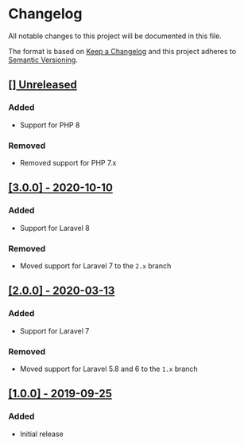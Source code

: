 # Changelog
All notable changes to this project will be documented in this file.

The format is based on [Keep a Changelog](http://keepachangelog.com/) and this project adheres to [Semantic Versioning](http://semver.org/).

## [[] Unreleased](https://github.com/monooso/unobserve/releases/tag/)

### Added
- Support for PHP 8

### Removed
- Removed support for PHP 7.x

## [[3.0.0] - 2020-10-10](https://github.com/monooso/unobserve/releases/tag/v3.0.0) 
### Added
- Support for Laravel 8

### Removed
- Moved support for Laravel 7 to the `2.x` branch

## [[2.0.0] - 2020-03-13](https://github.com/monooso/unobserve/releases/tag/v2.0.0)
### Added
- Support for Laravel 7

### Removed
- Moved support for Laravel 5.8 and 6 to the `1.x` branch

## [[1.0.0] - 2019-09-25](https://github.com/monooso/unobserve/releases/tag/v1.0.0)
### Added
- Initial release
